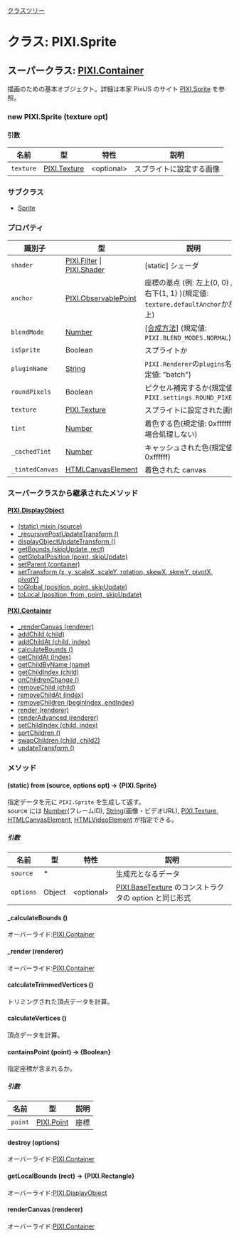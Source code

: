 [クラスツリー](index.md)

# クラス: PIXI.Sprite

## スーパークラス: [PIXI.Container](PIXI.Container.md)

描画のための基本オブジェクト。詳細は本家 PixiJS のサイト [PIXI.Sprite](http://pixijs.download/v5.3.12/docs/PIXI.Sprite.html) を参照。

### new PIXI.Sprite (texture opt)
#### 引数

| 名前 | 型 | 特性 | 説明 |
| --- | --- | --- | --- |
| `texture` | [PIXI.Texture](PIXI.Texture.md) | &lt;optional&gt; | スプライトに設定する画像 |

### サブクラス

* [Sprite](Sprite.md) 


### プロパティ

| 識別子 | 型 | 説明 |
| --- | --- | --- |
| `shader` | [PIXI.Filter](PIXI.Filter.md) \| [PIXI.Shader](PIXI.Shader.md) | [static] シェーダ |
| `anchor` | [PIXI.ObservablePoint](http://pixijs.download/v5.3.12/docs/PIXI.ObservablePoint.html) | 座標の基点 (例: 左上{0, 0} / 右下{1, 1} )(規定値: `texture.defaultAnchor`か左上) |
| `blendMode` | [Number](Number.md) | [\[合成方法\]](Sprite.md#合成方法) (規定値: `PIXI.BLEND_MODES.NORMAL`) |
| `isSprite` | Boolean | スプライトか |
| `pluginName` | [String](String.md) | `PIXI.Renderer`の`plugins`名(規定値: "batch") |
| `roundPixels` | Boolean | ピクセル補完するか(規定値: `PIXI.settings.ROUND_PIXELS`) |
| `texture` | [PIXI.Texture](PIXI.Texture.md) | スプライトに設定された画像 |
| `tint` | [Number](Number.md) | 着色する色(規定値: 0xffffff の場合処理しない) |
| `_cachedTint` | [Number](Number.md) | キャッシュされた色(規定値: 0xffffff) |
| `_tintedCanvas` | [HTMLCanvasElement](https://developer.mozilla.org/ja/docs/Web/API/HTMLCanvasElement) | 着色された canvas |



### スーパークラスから継承されたメソッド

#### [PIXI.DisplayObject](PIXI.DisplayObject.md)

* [(static) mixin (source)](PIXI.DisplayObject.md#static-mixin-source)
* [\_recursivePostUpdateTransform ()](PIXI.DisplayObject.md#_recursivepostupdatetransform-)
* [displayObjectUpdateTransform ()](PIXI.DisplayObject.md#displayobjectupdatetransform-)
* [getBounds (skipUpdate, rect)](PIXI.DisplayObject.md#getbounds-skipupdate-rect--pixirectangle)
* [getGlobalPosition (point, skipUpdate)](PIXI.DisplayObject.md#getglobalposition-point-skipupdate--pixipoint)
* [setParent (container)](PIXI.DisplayObject.md#setparent-container--pixicontainer)
* [setTransform (x, y, scaleX, scaleY, rotation, skewX, skewY, pivotX, pivotY)](PIXI.DisplayObject.md#settransform-x-y-scalex-scaley-rotation-skewx-skewy-pivotx-pivoty--pixidisplayobject)
* [toGlobal (position, point, skipUpdate)](PIXI.DisplayObject.md#toglobal-position-point-skipupdate--pixipoint)
* [toLocal (position, from, point, skipUpdate)](PIXI.DisplayObject.md#tolocal-position-from-point-skipupdate--pixipoint)


#### [PIXI.Container](PIXI.Container.md)

* [\_renderCanvas (renderer)](PIXI.Container.md#_rendercanvas-renderer)
* [addChild (child) ](PIXI.Container.md#addchild-child--pixidisplayobject)
* [addChildAt (child, index)](PIXI.Container.md#addchildat-child-index--pixidisplayobject)
* [calculateBounds ()](PIXI.Container.md#calculatebounds-)
* [getChildAt (index)](PIXI.Container.md#getchildat-index--pixidisplayobject)
* [getChildByName (name)](PIXI.Container.md#getchildbyname-name--pixidisplayobject)
* [getChildIndex (child)](PIXI.Container.md#getchildindex-child--pixidisplayobject)
* [onChildrenChange ()](PIXI.Container.md#onchildrenchange-)
* [removeChild (child)](PIXI.Container.md#removechild-child--pixidisplayobject)
* [removeChildAt (index)](PIXI.Container.md#removechildat-index--pixidisplayobject)
* [removeChildren (beginIndex, endIndex)](PIXI.Container.md#removechildren-beginindex-endindex--arraypixidisplayobject)
* [render (renderer)](PIXI.Container.md#render-renderer)
* [renderAdvanced (renderer)](PIXI.Container.md#renderadvanced-renderer)
* [setChildIndex (child, index)](PIXI.Container.md#setchildindex-child-index)
* [sortChildren ()](PIXI.Container.md#sortchildren-)
* [swapChildren (child, child2)](PIXI.Container.md#swapchildren-child-child2)
* [updateTransform ()](PIXI.Container.md#updatetransform-)


### メソッド

#### (static) from (source, options opt) → {PIXI.Sprite}
指定データを元に `PIXI.Sprite` を生成して返す。<br />
source には [Number](Number.md)(フレームID), [String](String.md)(画像・ビデオURL), [PIXI.Texture](PIXI.Texture.md), [HTMLCanvasElement](https://developer.mozilla.org/ja/docs/Web/API/HTMLCanvasElement), [HTMLVideoElement](https://developer.mozilla.org/ja/docs/Web/API/HTMLVideoElement) が指定できる。

##### 引数

| 名前 | 型 | 特性 | 説明 |
| --- | --- | --- | --- |
| `source` | * | | 生成元となるデータ |
| `options` | Object | &lt;optional&gt; | [PIXI.BaseTexture](http://pixijs.download/v5.3.12/docs/PIXI.BaseTexture.html) のコンストラクタの option と同じ形式 |


#### _calculateBounds ()
オーバーライド:[PIXI.Container](PIXI.Container.md#_calculatebounds-)
 
 
#### _render (renderer)
オーバーライド:[PIXI.Container](PIXI.Container.md#_render-renderer)
 
 
#### calculateTrimmedVertices ()
トリミングされた頂点データを計算。


#### calculateVertices ()
頂点データを計算。


#### containsPoint (point) → {Boolean}
指定座標が含まれるか。

##### 引数

| 名前 | 型 | 説明 |
| --- | --- | --- |
| `point` | [PIXI.Point](http://pixijs.download/v5.3.12/docs/PIXI.Point.html) | 座標 |


#### destroy (options)
オーバーライド:[PIXI.Container](PIXI.Container.md#destroy-options)


#### getLocalBounds (rect) → {PIXI.Rectangle}
オーバーライド:[PIXI.DisplayObject](PIXI.DisplayObject.md#getlocalbounds-rect--pixirectangle)


#### renderCanvas (renderer)
オーバーライド:[PIXI.Container](PIXI.Container.md#rendercanvas-renderer)

